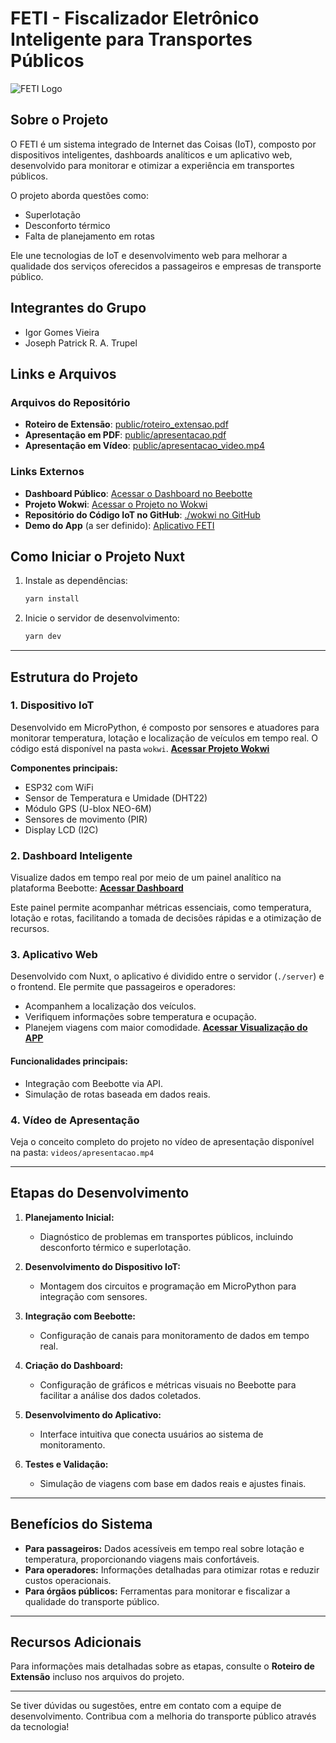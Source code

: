 # FETI - Fiscalizador Eletrônico Inteligente para Transportes Públicos

![FETI Logo](public/logo.svg)

## Sobre o Projeto

O FETI é um sistema integrado de Internet das Coisas (IoT), composto por dispositivos inteligentes, dashboards analíticos e um aplicativo web, desenvolvido para monitorar e otimizar a experiência em transportes públicos. 

O projeto aborda questões como:
- Superlotação
- Desconforto térmico
- Falta de planejamento em rotas

Ele une tecnologias de IoT e desenvolvimento web para melhorar a qualidade dos serviços oferecidos a passageiros e empresas de transporte público.

## Integrantes do Grupo
- Igor Gomes Vieira
- Joseph Patrick R. A. Trupel

## Links e Arquivos

### Arquivos do Repositório

- **Roteiro de Extensão**: [public/roteiro_extensao.pdf](public/roteiro_extensao.pdf)
- **Apresentação em PDF**: [public/apresentacao.pdf](public/apresentacao.pdf)
- **Apresentação em Vídeo**: [public/apresentacao_video.mp4](public/apresentacao_video.mp4)  

### Links Externos

- **Dashboard Público**: [Acessar o Dashboard no Beebotte](https://beebotte.com/dash/08b66b10-9e36-11ef-9187-737958943ad4?shareid=shareid_caECyPJoSIe6hLtb)
- **Projeto Wokwi**: [Acessar o Projeto no Wokwi](https://wokwi.com/projects/413996323601280001)
- **Repositório do Código IoT no GitHub**: [./wokwi no GitHub](https://github.com/josephpatrick1/feti/tree/main/wokwi)
- **Demo do App** (a ser definido): [Aplicativo FETI](https://feti.vercel.app/)


## Como Iniciar o Projeto Nuxt

1. Instale as dependências:
   ```bash
   yarn install
   ```
2. Inicie o servidor de desenvolvimento:
   ```bash
   yarn dev
   ```

---

## Estrutura do Projeto

### 1. **Dispositivo IoT**
Desenvolvido em MicroPython, é composto por sensores e atuadores para monitorar temperatura, lotação e localização de veículos em tempo real. O código está disponível na pasta `wokwi`.
[**Acessar Projeto Wokwi**](https://wokwi.com/projects/413996323601280001)


**Componentes principais:**
- ESP32 com WiFi
- Sensor de Temperatura e Umidade (DHT22)
- Módulo GPS (U-blox NEO-6M)
- Sensores de movimento (PIR)
- Display LCD (I2C)

### 2. **Dashboard Inteligente**
Visualize dados em tempo real por meio de um painel analítico na plataforma Beebotte:
[**Acessar Dashboard**](https://beebotte.com/dash/08b66b10-9e36-11ef-9187-737958943ad4?shareid=shareid_caECyPJoSIe6hLtb)

Este painel permite acompanhar métricas essenciais, como temperatura, lotação e rotas, facilitando a tomada de decisões rápidas e a otimização de recursos.

### 3. **Aplicativo Web**
Desenvolvido com Nuxt, o aplicativo é dividido entre o servidor (`./server`) e o frontend. Ele permite que passageiros e operadores:
- Acompanhem a localização dos veículos.
- Verifiquem informações sobre temperatura e ocupação.
- Planejem viagens com maior comodidade.
[**Acessar Visualização do APP**](https://beebotte.com/dash/08b66b10-9e36-11ef-9187-737958943ad4?shareid=shareid_caECyPJoSIe6hLtb)


#### Funcionalidades principais:
- Integração com Beebotte via API.
- Simulação de rotas baseada em dados reais.

### 4. **Vídeo de Apresentação**
Veja o conceito completo do projeto no vídeo de apresentação disponível na pasta:
`videos/apresentacao.mp4`

---

## Etapas do Desenvolvimento

1. **Planejamento Inicial:**
   - Diagnóstico de problemas em transportes públicos, incluindo desconforto térmico e superlotação.

2. **Desenvolvimento do Dispositivo IoT:**
   - Montagem dos circuitos e programação em MicroPython para integração com sensores.

3. **Integração com Beebotte:**
   - Configuração de canais para monitoramento de dados em tempo real.

4. **Criação do Dashboard:**
   - Configuração de gráficos e métricas visuais no Beebotte para facilitar a análise dos dados coletados.

5. **Desenvolvimento do Aplicativo:**
   - Interface intuitiva que conecta usuários ao sistema de monitoramento.

6. **Testes e Validação:**
   - Simulação de viagens com base em dados reais e ajustes finais.

---

## Benefícios do Sistema

- **Para passageiros:** Dados acessíveis em tempo real sobre lotação e temperatura, proporcionando viagens mais confortáveis.
- **Para operadores:** Informações detalhadas para otimizar rotas e reduzir custos operacionais.
- **Para órgãos públicos:** Ferramentas para monitorar e fiscalizar a qualidade do transporte público.

---

## Recursos Adicionais
Para informações mais detalhadas sobre as etapas, consulte o **Roteiro de Extensão** incluso nos arquivos do projeto.

---

Se tiver dúvidas ou sugestões, entre em contato com a equipe de desenvolvimento. Contribua com a melhoria do transporte público através da tecnologia!